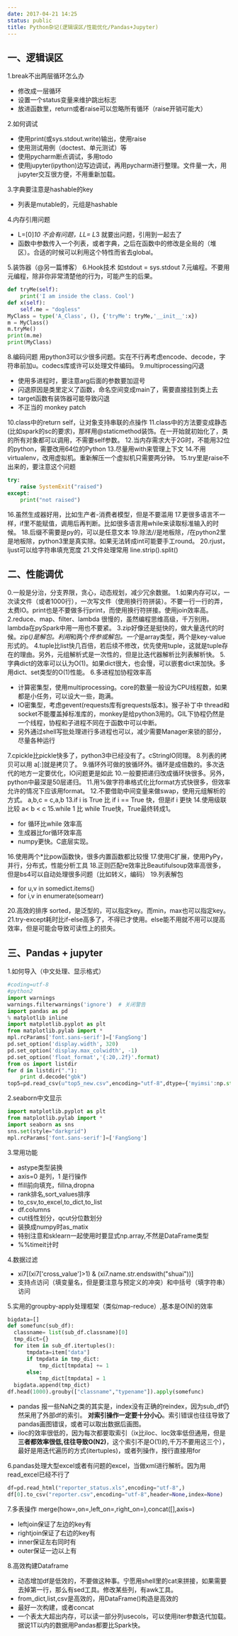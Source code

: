 ```yaml
---
date: 2017-04-21 14:25
status: public
title: Python杂记(逻辑误区/性能优化/Pandas+Jupyter)
---
```



## 一、逻辑误区
1.break不出两层循环怎么办
- 修改成一层循环
- 设置一个status变量来维护跳出标志
- 放进函数里，return或者raise可以忽略所有循环（raise开销可能大）

2.如何调试
- 使用print(或sys.stdout.write)输出，使用raise
- 使用测试用例（doctest、单元测试）等
- 使用pycharm断点调试，多用todo
- 使用jupyter(ipython)边写边调试，再用pycharm进行整理。文件量一大，用jupyter交互很方便，不用重新加载。

3.字典要注意是hashable的key
- 列表是mutable的，元组是hashable

4.内存引用问题
- L=[0]*10 不会有问题，LL= L*3 就要出问题，引用到一起去了
- 函数中参数传入一个列表，或者字典，之后在函数中的修改是全局的（堆区）。合适的时候可以利用这个特性而省去global。

5.装饰器（@另一篇博客）
6.Hook技术
如stdout = sys.stdout
7.元编程。不要用元编程，除非你非常清楚他的行为，可能产生的后果。
```python
def tryMe(self):
    print('I am inside the class. Cool')
def x(self):
    self.me = "dogless"
MyClass = type('A_Class', (), {'tryMe': tryMe,'__init__':x})
m = MyClass()
m.tryMe()
print(m.me)
print(MyClass)
```
8.编码问题
用python3可以少很多问题。实在不行再考虑encode、decode，字符串前加u。codecs库或许可以处理文件编码。
9.multiprocessing闪退
- 使用多进程时，要注意arg后面的参数要加逗号
- 闪退原因是类里定义了函数，命名空间变成main了，需要直接挂到类上去
- target函数有装饰器可能导致闪退
- 不正当的 monkey patch

10.class中的return self，让对象支持串联的点操作
11.class中的方法要变成静态(比如spark的sc的要求)，那样用@staticmethod装饰。在一开始就初始化了，类的所有对象都可以调用，不需要self参数。
12.当内存需求大于2G时，不能用32位的python，需要改用64位的Python
13.尽量用with来管理上下文
14.不用virtualenv，改用虚拟机。重新解压一个虚拟机只需要两分钟。
15.try里是raise不出来的，要注意这个问题
```python
try:
    raise SystemExit("raised")
except:
    print("not raised")
```
16.虽然生成器好用，比如生产者-消费者模型，但是不要滥用
17.更很多语言不一样，if里不能赋值，调用后再判断。比如很多语言用while来读取标准输入的时候。
18.后缀不需要是py的，可以是任意文本
19.除法//是地板除，/在python2里是地板除，python3里是真实除。如果无法转成int可能要手工round。
20.rjust，ljust可以给字符串填充宽度
21.文件处理常用 line.strip().split()

## 二、性能调优
0.一般是分治，分支界限，贪心，动态规划，减少冗余数据。
1.如果内存可以，一次读文件（或者1000行），一次写文件（使用换行符拼装）。不要一行一行的弄，太费IO。print也是不要做多行print，而使用换行符拼接。使用join效率高。
2.reduce、map、filter、lambda 很慢的，虽然编程思维高级，千万别用。lambda在pySpark中用一用也不要紧。
3.zip好像还是挺快的，做大量迭代的时候。zip(*)是解包。利用*和两个*传参或解包。一个*是array类型，两个是key-value形式的。
4.tuple比list快几百倍，若后续不修改，优先使用tuple，这就是tuple存在的理由。另外，元组解析式是一次性的，但是比迭代器解析比列表解析快。
5.字典dict的效率可以认为O(1)。如果dict很大，也会慢，可以嵌套dict来加快。多用dict、set类型的O(1)性能。
6.多进程加协程效率高
- 计算密集型，使用multiprocessing。core的数量一般设为CPU线程数，如果都是小任务，可以设大一些，跑满。
- IO密集型，考虑gevent(requests库有grequests版本)。猴子补丁中 thread和socket不能覆盖掉标准库的，monkey是给python3用的。GIL下协程仍然是一个线程，协程和子进程不同在于函数中可以中断。
- 另外通过shell写批处理进行多进程也可以，减少需要Manager来锁的部分，尽量各种运行

7.cpickle比pickle快多了，python3中已经没有了。cStringIO同理。
8.列表的拷贝可以用 a[:]就是拷贝了。
9.循环外可做的放循环外。循环是成倍数的。多次迭代的地方一定要优化，IO问题更是如此
10.一般要把递归改成循环快很多。另外，python中最深是50层递归。
11.用%做字符串格式化比format方式快很多，但效率允许的情况下应该用format。
12.不要借助中间变量来做swap，使用元组解析的方式。  a,b,c = c,a,b
13.if i is True 比 if i == True 快，但是if i 更快
14.使用级联比较  a< b < c
15.while 1 比 while True快，True最终转成1。
- for 循环比while 效率高
- 生成器比for循环效率高
- numpy更快。C底层实现。

16.使用两个*比pow函数快，很多内置函数都比较慢
17.使用C扩展，使用PyPy，并行，分布式，性能分析工具
18.正则匹配re效率比Beautifulsoup效率高很多，但是bs4可以自动处理很多问题（比如转义，编码）
19.列表解包
- for u,v in somedict.items()
- for i,v in enumerate(somearr)

20.高效的排序 sorted，是泛型的，可以指定key。而min，max也可以指定key。
21.try-except耗时比if-else高多了，不得已才使用。else能不用就不用可以提高效率，但是可能会导致可读性上的损失。


## 三、Pandas + jupyter
1.如何导入（中文处理、显示格式）
```python
#coding=utf-8
#python2
import warnings
warnings.filterwarnings('ignore')  # 关闭警告
import pandas as pd
% matplotlib inline
import matplotlib.pyplot as plt
from matplotlib.pylab import *
mpl.rcParams['font.sans-serif']=['FangSong']
pd.set_option('display.width', 320)
pd.set_option('display.max_colwidth', -1)
pd.set_option('float_format','{:20,.2f}'.format)
from os import listdir
for d in listdir("."):
    print d.decode("gbk")
top5=pd.read_csv(u"top5_new.csv",encoding="utf-8",dtype={'myimsi':np.str,'imsi':"str"})   #指定dtype
```
2.seaborn中文显示
```python
import matplotlib.pyplot as plt
from matplotlib.pylab import *
import seaborn as sns
sns.set(style="darkgrid")
mpl.rcParams['font.sans-serif']=['FangSong']
```
3.常用功能
- astype类型装换
- axis=0 是列，1 是行操作
- ffill前向填充，fillna,dropna
- rank排名,sort_values排序
- to_csv,to_excel,to_dict,to_list
- df.columns
- cut线性划分，qcut分位数划分
- 装换成numpy时as_matix
- 特别注意和sklearn一起使用时要显式np.array,不然是DataFrame类型
- %%timeit计时

4.数据过滤
- xi7[(xi7['cross_value']>1) & (xi7.name.str.endswith("shuai"))]
- 支持点访问（填变量名，但是要注意与预定义的冲突）和中括号（填字符串）访问

5.实用的groupby-apply处理框架（类似map-reduce）,基本是O(N)的效率
```python
bigdata=[]
def somefunc(sub_df):
  classname= list(sub_df.classname)[0]
  tmp_dict={}
  for item in sub_df.itertuples():
      tmpdata=item["data"]
      if tmpdata in tmp_dict:
          tmp_dict[tmpdata] += 1
      else:
          tmp_dict[tmpdata] = 1
  bigdata.append(tmp_dict)
df.head(1000).grouby(["classname","typename"]).apply(somefunc)
```
- pandas 报一些NaN之类的其实是，index没有正确的reindex，因为sub_df仍然采用了外部df的索引。 **对索引操作一定要十分小心**。索引错误也往往导致了pandas画图错误，或者可以取出数据后画图。
- iloc的效率很低的，因为每次都要取索引（ix比iloc、loc效率低但通用，但是**三者都效率很低,往往导致O(N2)**，这个索引不是O(1)的,千万不要用这三个），最好是用迭代遍历的方式(itertuples)，或者列操作，按行直接用for

6.pandas处理大型excel或者有问题的excel，当做xml进行解析。因为用read_excel已经不行了
```python
df=pd.read_html("reporter_status.xls",encoding="utf-8",)
df[0].to_csv("reporter.csv",encoding="utf-8",header=None,index=None)
```
7.多表操作 merge(how=,on=,left_on=,right_on=),concat([],axis=)
- leftjoin保证了左边的key有
- rightjoin保证了右边的key有
- inner保证左右同时有
- outer保证一边以上有

8.高效构建Dataframe
- 动态增加df是低效的，不要做这种事。宁愿用shell里的cat来拼接，如果需要去掉第一行，那么有sed工具。修改某些列，有awk工具。
- from_dict,list,csv是高效的，用DataFrame()构造是高效的
- 最好一次构建，或者concat
- 一个表太大超出内存，可以读一部分列usecols，可以使用iter参数迭代加载。据说1T以内的数据用Pandas都要比Spark快。